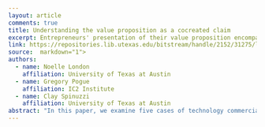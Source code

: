 ```yaml
---
layout: article
comments: true
title: Understanding the value proposition as a cocreated claim
excerpt: Entrepreneurs' presentation of their value proposition encompasses both a product-focussed (goods-dominant) logic, and a service-dominant logic centered on how the innovation will co-create value with stakeholders.
link: https://repositories.lib.utexas.edu/bitstream/handle/2152/31275/london-2015-value-proposition-as-a-co-created-claim.pdf?sequence=2
source:  markdown="1">
authors:
  - name: Noelle London
    affiliation: University of Texas at Austin
  - name: Gregory Pogue
    affiliation: IC2 Institute
  - name: Clay Spinuzzi
    affiliation: University of Texas at Austin
abstract: "In this paper, we examine five cases of technology commercialization in terms of how entrepreneurs advance a specific kind of claim: the value proposition. The value proposition can describe the characteristics of the innovation itself (Goods- Dominant Logic) or propose how the innovation will co-create value with stakeholders (Service-Dominant Logic); in the examined cases, the value proposition transitions between these two logics, addressing different needs in the ongoing argument. We conclude by discussing the needs that each “logic” serves and the implications for better understanding entrepreneurship communication."
---
```

